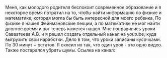 Меня, как молодого родителя беспокоит современное образование и я некоторое время потратил на то, чтобы найти информацию по физике и математике, которая могла бы быть интересной для моего ребенка. По физике я нашел Фейнмановские лекции, а по математике не мог найти длолгое время и вот теперь кажется нашел. Мне понравились уроки Савватеева А.В. и я решил создать отдельный канал на youtube, куда выгрузить свои наработки. Дело в том, что уроки записаны кусочками. По 30 минут + остаток. Я склеил их так, что один урок - это одно видео. Также постарался убрать шумы. 
Ссылка на канал:
